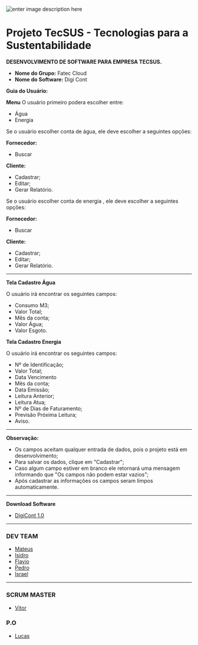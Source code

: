![enter image description here](https://github.com/assenvitor/ProjetoTecSUS/blob/master/Sprint%2001/Logo/DIGI%20CONT.png?raw=true%02)


# Projeto TecSUS - Tecnologias para a Sustentabilidade

**DESENVOLVIMENTO DE SOFTWARE PARA EMPRESA TECSUS.**

- **Nome do Grupo:** Fatec Cloud
- **Nome do Software:** Digi Cont

**Guia do Usuário:** 

 **Menu**
O usuário primeiro podera escolher entre:

- Água
- Energia

Se o usuário escolher conta de água, ele deve escolher a seguintes opções:

**Fornecedor:**
   - Buscar 
	
**Cliente:**
   - Cadastrar;
   - Editar;
   - Gerar Relatório.
     
  
 Se o usuário escolher conta de energia , ele deve escolher a seguintes opções:

**Fornecedor:**
   - Buscar 
	
**Cliente:**
   - Cadastrar;
   - Editar;
   - Gerar Relatório.
     
  ---
  
 **Tela Cadastro Água**	

O usuário irá encontrar os seguintes campos:
   - Consumo M3;
   - Valor Total;
   - Mês da conta;
   - Valor Água;
   - Valor Esgoto.

 **Tela Cadastro Energia**	
 
 O usuário irá encontrar os seguintes campos:
   - Nº de Identificação;
   - Valor Total;
   - Data Vencimento
   - Mês da conta;
   - Data Emissão;
   - Leitura Anterior;
   - Leitura Atua;
   - Nº de Dias de Faturamento;
   - Previsão Próxima Leitura;
   - Aviso. 
 
  ---

**Observação:**
	
- Os campos aceitam qualquer entrada de dados, pois o projeto está em desenvolvimento;
- Para salvar os dados, clique em  "Cadastrar";
- Caso algum campo estiver em branco ele retornará uma mensagem informando que "Os campos não podem estar vazios";
- Após cadastrar as informações os campos seram limpos automaticamente.

---

**Download Software**
- [DigiCont 1.0](https://github.com/assenvitor/ProjetoTecSUS/blob/master/Sprint%2003/Execut%C3%A1vel/DigiCont.jar)

---

### DEV TEAM
- [Mateus](https://github.com/mateuscamargo)
- [Isidro](https://github.com/Isidro013)
- [Flavio](https://github.com/flavioalepereira)
- [Pedro](https://github.com/pedrogarcia1910)
- [Israel](https://github.com/israelaguiar)
 ---
### SCRUM MASTER
- [Vitor](https://github.com/assenvitor)

### P.O
- [Lucas](https://github.com/LucasMonteiiroo)
